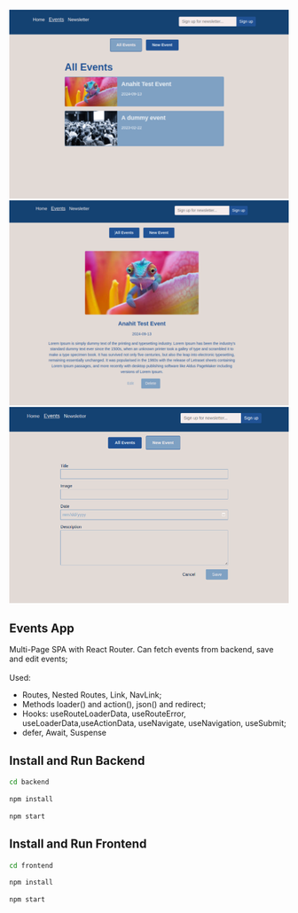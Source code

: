 <img src="Screenshot.png" alt="Beer Store" /><br />
<img src="Screenshot2.png" alt="Beer Store" /><br />
<img src="Screenshot3.png" alt="Beer Store" /><br />

## Events App
Multi-Page SPA with React Router. Can fetch events from backend, save and edit events; <br> <br/> 
Used:<ul><li>Routes, Nested Routes, Link, NavLink;</li> <li>Methods loader() and action(), json() and redirect;</li> <li>Hooks: useRouteLoaderData, useRouteError, useLoaderData,useActionData, useNavigate, useNavigation, useSubmit;</li> <li>defer, Await, Suspense</li></ul>

## Install and Run Backend

```sh
cd backend
```

```sh
npm install
```

```sh
npm start
```

## Install and Run Frontend

```sh
cd frontend
```

```sh
npm install
```

```sh
npm start
```